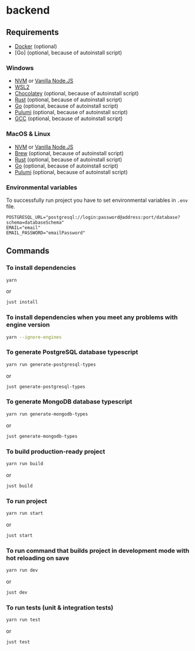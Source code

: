 # backend

## Requirements

- [Docker](https://www.docker.com/) (optional)
- [Go] (optional, because of autoinstall script)

### Windows

- [NVM](https://github.com/coreybutler/nvm-windows) or [Vanilla Node.JS](https://nodejs.dev/en/)
- [WSL2](https://learn.microsoft.com/en-us/windows/wsl/install)
- [Chocolatey](https://chocolatey.org/) (optional, because of autoinstall script)
- [Rust](https://www.rust-lang.org/tools/install) (optional, because of autoinstall script)
- [Go](https://community.chocolatey.org/packages/golang) (optional, because of autoinstall script)
- [Pulumi](https://community.chocolatey.org/packages/pulumi) (optional, because of autoinstall script)
- [GCC](https://community.chocolatey.org/packages/mingw) (optional, because of autoinstall script)

### MacOS & Linux

- [NVM](https://github.com/nvm-sh/nvm) or [Vanilla Node.JS](https://nodejs.dev/en/)
- [Brew](https://brew.sh/) (optional, because of autoinstall script)
- [Rust](https://formulae.brew.sh/formula/rustup-init) (optional, because of autoinstall script)
- [Go](https://formulae.brew.sh/formula/go) (optional, because of autoinstall script)
- [Pulumi](https://formulae.brew.sh/formula/pulumi) (optional, because of autoinstall script)

### Environmental variables

To successfully run project you have to set environmental variables in `.env` file.

```env
POSTGRESQL_URL="postgresql://login:password@address:port/database?schema=databaseSchema"
EMAIL="email"
EMAIL_PASSWORD="emailPassword"
```

## Commands

### To install dependencies

```sh
yarn
```

or

```sh
just install
```

### To install dependencies when you meet any problems with engine version

```sh
yarn --ignore-engines
```

### To generate PostgreSQL database typescript

```sh
yarn run generate-postgresql-types
```

or

```sh
just generate-postgresql-types
```

### To generate MongoDB database typescript

```sh
yarn run generate-mongodb-types
```

or

```sh
just generate-mongodb-types
```

### To build production-ready project

```sh
yarn run build
```

or

```sh
just build
```

### To run project

```sh
yarn run start
```

or

```sh
just start
```

### To run command that builds project in development mode with hot reloading on save

```sh
yarn run dev
```

or

```sh
just dev
```

### To run tests (unit & integration tests)

```sh
yarn run test
```

or

```sh
just test
```
